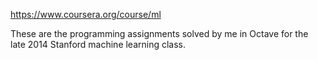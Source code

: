https://www.coursera.org/course/ml

These are the programming assignments solved by me in Octave for the late 2014 Stanford machine learning class.
